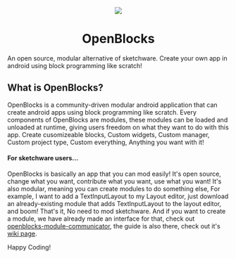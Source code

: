 <p align="center">
  <img src="https://avatars.githubusercontent.com/u/79303186?s=150&v=4">
</p>

<h1 align="center">OpenBlocks</h1>

An open source, modular alternative of sketchware. Create your own app in android using block programming like scratch!

## What is OpenBlocks?
OpenBlocks is a community-driven modular android application that can create android apps using block programming like scratch. Every components of OpenBlocks are modules, these modules can be loaded and unloaded at runtime, giving users freedom on what they want to do with this app. Create cusomizeable blocks, Custom widgets, Custom manager, Custom project type, Custom everything, Anything you want with it!

#### For sketchware users...
OpenBlocks is basically an app that you can mod easily! It's open source, change what you want, contribute what you want, use what you want! It's also modular, meaning you can create modules to do something else, For example, I want to add a TextInputLayout to my Layout editor, just download an already-existing module that adds TextInputLayout to the layout editor, and boom! That's it, No need to mod sketchware. And if you want to create a module, we have already made an interface for that, check out [openblocks-module-communicator](https://github.com/OpenBlocksTeam/openblocks-module-communicator), the guide is also there, check out it's [wiki page](https://github.com/OpenBlocksTeam/openblocks-module-communicator/wiki/Initial-Idea).

Happy Coding!

